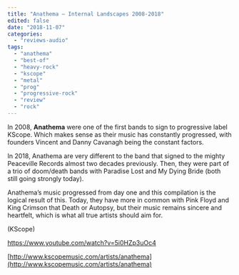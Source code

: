 ```yaml
---
title: "Anathema – Internal Landscapes 2008-2018"
edited: false
date: "2018-11-07"
categories:
  - "reviews-audio"
tags:
  - "anathema"
  - "best-of"
  - "heavy-rock"
  - "kscope"
  - "metal"
  - "prog"
  - "progressive-rock"
  - "review"
  - "rock"
---
```


In 2008, **Anathema** were one of the first bands to sign to progressive label KScope. Which makes sense as their music has constantly progressed, with founders Vincent and Danny Cavanagh being the constant factors.

In 2018, Anathema are very different to the band that signed to the mighty Peaceville Records almost two decades previously. Then, they were part of a trio of doom/death bands with Paradise Lost and My Dying Bride (both still going strongly today).

Anathema’s music progressed from day one and this compilation is the logical result of this. Today, they have more in common with Pink Floyd and King Crimson that Death or Autopsy, but their music remains sincere and heartfelt, which is what all true artists should aim for.

(KScope)

https://www.youtube.com/watch?v=5i0HZp3uOc4

[http://www.kscopemusic.com/artists/anathema](http://www.kscopemusic.com/artists/anathema)
